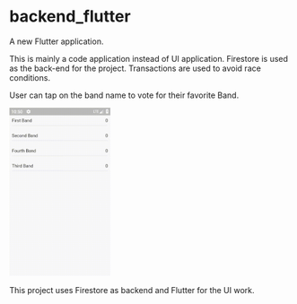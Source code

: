 # backend_flutter

A new Flutter application.

This is mainly a code application instead of UI
application. Firestore is used as the back-end for the project. Transactions are used to avoid race conditions.

User can tap on the band name to vote for their favorite Band. 

<img src="screenShots/backend.gif" height="300em" />

This project uses Firestore as backend and Flutter for the UI work.
